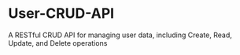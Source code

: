 # User-CRUD-API
A RESTful CRUD API for managing user data, including Create, Read, Update, and Delete operations
